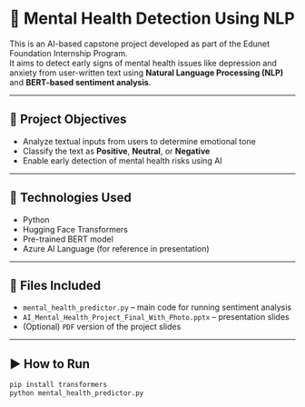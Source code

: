# 🧠 Mental Health Detection Using NLP

This is an AI-based capstone project developed as part of the Edunet Foundation Internship Program.  
It aims to detect early signs of mental health issues like depression and anxiety from user-written text using **Natural Language Processing (NLP)** and **BERT-based sentiment analysis**.

---

## 📌 Project Objectives
- Analyze textual inputs from users to determine emotional tone
- Classify the text as **Positive**, **Neutral**, or **Negative**
- Enable early detection of mental health risks using AI

---

## 🧰 Technologies Used
- Python  
- Hugging Face Transformers  
- Pre-trained BERT model  
- Azure AI Language (for reference in presentation)

---

## 📂 Files Included
- `mental_health_predictor.py` – main code for running sentiment analysis  
- `AI_Mental_Health_Project_Final_With_Photo.pptx` – presentation slides  
- (Optional) `PDF` version of the project slides  

---

## ▶️ How to Run
```bash
pip install transformers
python mental_health_predictor.py
